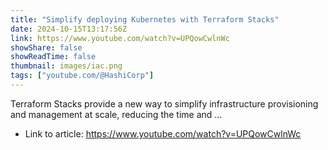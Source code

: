 ```yaml
---
title: "Simplify deploying Kubernetes with Terraform Stacks"
date: 2024-10-15T13:17:56Z
link: https://www.youtube.com/watch?v=UPQowCwlnWc
showShare: false
showReadTime: false
thumbnail: images/iac.png
tags: ["youtube.com/@HashiCorp"]
---
```

Terraform Stacks provide a new way to simplify infrastructure provisioning and management at scale, reducing the time and ...

- Link to article: https://www.youtube.com/watch?v=UPQowCwlnWc